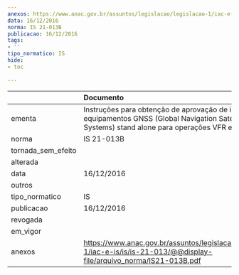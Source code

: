 ```yaml
---
anexos: https://www.anac.gov.br/assuntos/legislacao/legislacao-1/iac-e-is/is/is-21-013/@@display-file/arquivo_norma/IS21-013B.pdf
data: 16/12/2016
norma: IS 21-013B
publicacao: 16/12/2016
tags:
- ''
tipo_normatico: IS
hide: 
- toc 
 
---
```


|                    | Documento                                                                                                                                            |
|:-------------------|:-----------------------------------------------------------------------------------------------------------------------------------------------------|
| ementa             | Instruções para obtenção de aprovação de instalação de equipamentos GNSS (Global Navigation Satellite Systems) stand alone para operações VFR e IFR. |
| norma              | IS 21-013B                                                                                                                                           |
| tornada_sem_efeito |                                                                                                                                                      |
| alterada           |                                                                                                                                                      |
| data               | 16/12/2016                                                                                                                                           |
| outros             |                                                                                                                                                      |
| tipo_normatico     | IS                                                                                                                                                   |
| publicacao         | 16/12/2016                                                                                                                                           |
| revogada           |                                                                                                                                                      |
| em_vigor           |                                                                                                                                                      |
| anexos             | https://www.anac.gov.br/assuntos/legislacao/legislacao-1/iac-e-is/is/is-21-013/@@display-file/arquivo_norma/IS21-013B.pdf                            |